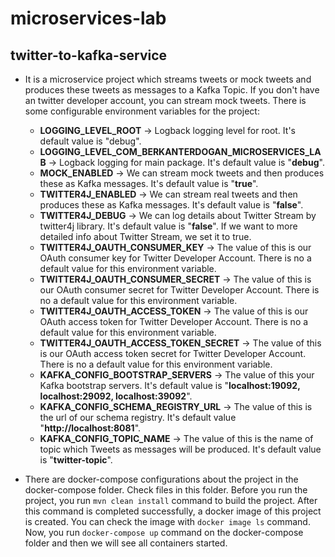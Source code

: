 # microservices-lab

## twitter-to-kafka-service
- It is a microservice project which streams tweets or mock tweets and produces these tweets as messages to a Kafka Topic. 
If you don't have an twitter developer account, you can stream mock tweets. There is some configurable environment variables for the project: 
  - **LOGGING_LEVEL_ROOT** -> Logback logging level for root. It's default value is "debug".
  - **LOGGING_LEVEL_COM_BERKANTERDOGAN_MICROSERVICES_LAB** -> Logback logging for main package. It's default value is "**debug**".
  - **MOCK_ENABLED** -> We can stream mock tweets and then produces these as Kafka messages. It's default value is "**true**".
  - **TWITTER4J_ENABLED** -> We can stream real tweets and then produces these as Kafka messages. It's default value is "**false**".
  - **TWITTER4J_DEBUG** -> We can log details about Twitter Stream by twitter4j library. It's default value is "**false**". If we want to more detailed info about Twitter Stream, we set it to true.
  - **TWITTER4J_OAUTH_CONSUMER_KEY** -> The value of this is our OAuth consumer key for Twitter Developer Account. There is no a default value for this environment variable.
  - **TWITTER4J_OAUTH_CONSUMER_SECRET** -> The value of this is our OAuth consumer secret for Twitter Developer Account. There is no a default value for this environment variable.
  - **TWITTER4J_OAUTH_ACCESS_TOKEN** -> The value of this is our OAuth access token for Twitter Developer Account. There is no a default value for this environment variable.
  - **TWITTER4J_OAUTH_ACCESS_TOKEN_SECRET** -> The value of this is our OAuth access token secret for Twitter Developer Account. There is no a default value for this environment variable.
  - **KAFKA_CONFIG_BOOTSTRAP_SERVERS** -> The value of this your Kafka bootstrap servers. It's default value is "**localhost:19092, localhost:29092, localhost:39092**".
  - **KAFKA_CONFIG_SCHEMA_REGISTRY_URL** -> The value of this is the url of our schema registry. It's default value "**http://localhost:8081**".
  - **KAFKA_CONFIG_TOPIC_NAME** -> The value of this is the name of topic which Tweets as messages will be produced. It's default value is "**twitter-topic**".
  
- There are docker-compose configurations about the project in the docker-compose folder. Check files in this folder.
Before you run the project, you run `mvn clean install` command to build the project. After this command is completed successfully, 
a docker image of this project is created. You can check the image with `docker image ls` command. 
Now, you run `docker-compose up` command on the docker-compose folder and then we will see all containers started.